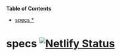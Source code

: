 <!-- START doctoc generated TOC please keep comment here to allow auto update -->
<!-- DON'T EDIT THIS SECTION, INSTEAD RE-RUN doctoc TO UPDATE -->
**Table of Contents**

- [specs *](#specs-)

<!-- END doctoc generated TOC please keep comment here to allow auto update -->

# specs [![Netlify Status](https://api.netlify.com/api/v1/badges/17fd71c4-de5a-4759-83dc-90d6656ae79b/deploy-status)](https://app.netlify.com/sites/prisma-specs/deploys)
